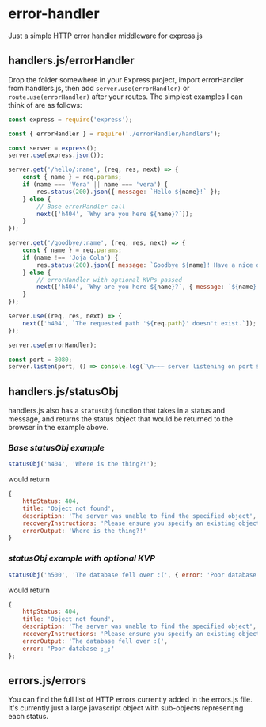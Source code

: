 # error-handler

Just a simple HTTP error handler middleware for express.js

## handlers.js/errorHandler

Drop the folder somewhere in your Express project, import errorHandler from handlers.js, then add `server.use(errorHandler)` or `route.use(errorHandler)` after your routes. The simplest examples I can think of are as follows:

```javascript
const express = require('express');

const { errorHandler } = require('./errorHandler/handlers');

const server = express();
server.use(express.json());

server.get('/hello/:name', (req, res, next) => {
	const { name } = req.params;
	if (name === 'Vera' || name === 'vera') {
		res.status(200).json({ message: `Hello ${name}!` });
	} else {
		// Base errorHandler call
		next(['h404', `Why are you here ${name}?`]);
	}
});

server.get('/goodbye/:name', (req, res, next) => {
	const { name } = req.params;
	if (name !== 'Joja Cola') {
		res.status(200).json({ message: `Goodbye ${name}! Have a nice day!` });
	} else {
		// errorHandler with optional KVPs passed
		next(['h404', `Why are you here ${name}?`, { message: `${name} is the worst`, error: `No ${name} allowed!` }]);
	}
});

server.use((req, res, next) => {
	next(['h404', `The requested path '${req.path}' doesn't exist.`]);
});

server.use(errorHandler);

const port = 8080;
server.listen(port, () => console.log(`\n~~~ server listening on port ${port} ~~~\n`));
```

## handlers.js/statusObj

handlers.js also has a `statusObj` function that takes in a status and message, and returns the status object that would be returned to the browser in the example above.

### _Base statusObj example_

```javascript
statusObj('h404', 'Where is the thing?!');
```

would return

```javascript
{
	httpStatus: 404,
	title: 'Object not found',
	description: 'The server was unable to find the specified object',
	recoveryInstructions: 'Please ensure you specify an existing object and try again.',
	errorOutput: 'Where is the thing?!'
}
```

### _statusObj example with optional KVP_

```javascript
statusObj('h500', 'The database fell over :(', { error: 'Poor database ;_;' });
```

would return

```javascript
{
	httpStatus: 404,
	title: 'Object not found',
	description: 'The server was unable to find the specified object',
	recoveryInstructions: 'Please ensure you specify an existing object and try again.',
	errorOutput: 'The database fell over :(',
	error: 'Poor database ;_;'
};
```

## errors.js/errors

You can find the full list of HTTP errors currently added in the errors.js file. It's currently just a large javascript object with sub-objects representing each status.
